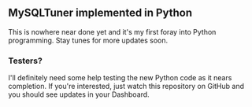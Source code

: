 ## MySQLTuner implemented in Python

This is nowhere near done yet and it's my first foray into Python
programming.  Stay tunes for more updates soon.

### Testers?

I'll definitely need some help testing the new Python code as it nears 
completion.  If you're interested, just watch this repository on GitHub
and you should see updates in your Dashboard.